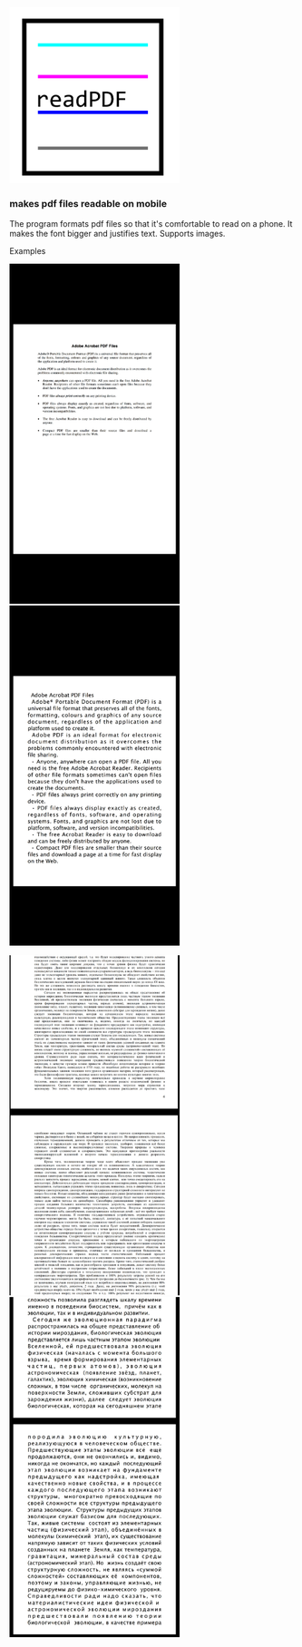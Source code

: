 <img src="icon.png" width="300">

### makes pdf files readable on mobile

The program formats pdf files so that it's comfortable to read on a phone. It makes the font bigger and justifies text. Supports images.

Examples
<p float="left">
  <img src="examples/sample.jpg" width="300" />
  <img src="examples/sample-after.jpg" width="300" /> 
</p>
<p float="left">
  <img src="examples/sample1.jpg" width="300" />
  <img src="examples/sample1-after.jpg" width="300" /> 
</p>
